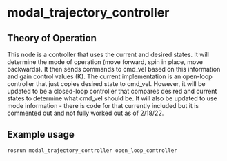 # modal_trajectory_controller
## Theory of Operation
This node is a controller that uses the current and desired states. It will determine the mode of operation (move forward, spin in place, move backwards). It then sends commands to cmd_vel based on this information and gain control values (K). The current implementation is an open-loop controller that just copies desired state to cmd_vel. However, it will be updated to be a closed-loop controller that compares desired and current states to determine what cmd_vel should be. It will also be updated to use mode information - there is code for that currently included but it is commented out and not fully worked out as of 2/18/22.
## Example usage
` rosrun modal_trajectory_controller open_loop_controller `
